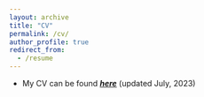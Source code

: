 ```yaml
---
layout: archive
title: "CV"
permalink: /cv/
author_profile: true
redirect_from:
  - /resume
---
```


* My CV can be found <span style ="color:blue">[_**here**_](https://drive.google.com/file/d/1nn7h9iZWYB8hE8RWhZBthyR6iUvlvhLR/view)</span> (updated July, 2023)
